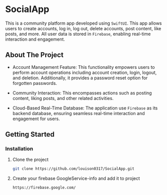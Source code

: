 # SocialApp
This is a community platform app developed using `SwiftUI`. This app allows users to create accounts, log in, log out, delete accounts, post content, like posts, and more. All user data is stored in `Firebase`, enabling real-time interaction and engagement.

<!-- ABOUT THE PROJECT -->
## About The Project

* Account Management Feature: This functionality empowers users to perform account operations including account creation, login, logout, and deletion. Additionally, it provides a password reset option for forgotten passwords.

* Community Interaction: This encompasses actions such as posting content, liking posts, and other related activities.

* Cloud-Based Real-Time Database: The application use `Firebase` as its backend database, ensuring seamless real-time interaction and engagement for users.

<!-- GETTING STARTED -->
## Getting Started

### Installation


1. Clone the project
   ```sh
   git clone https://github.com/louison0317/SocialApp.git
   ```
2. Create your firebase GoogleService-info and add it to project
   ```sh
   https://firebase.google.com/
   ```

